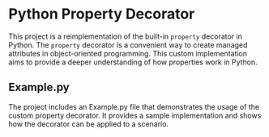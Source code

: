 # Python Property Decorator
This project is a reimplementation of the built-in `property` decorator in Python. The `property` decorator is a convenient way to create managed attributes in object-oriented programming. This custom implementation aims to provide a deeper understanding of how properties work in Python.

## Example.py
The project includes an Example.py file that demonstrates the usage of the custom property decorator. It provides a sample implementation and shows how the decorator can be applied to a scenario.